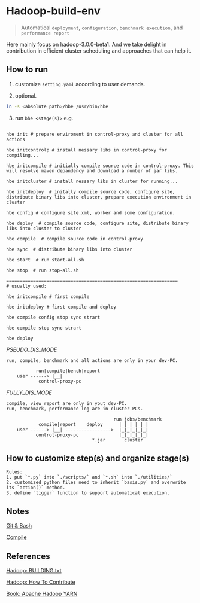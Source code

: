 # Hadoop-build-env
> Automatical `deployment`, `configuration`, `benchmark execution`, and `performance report`

Here mainly focus on hadoop-3.0.0-beta1.
And we take delight in contribution in efficient cluster scheduling and approaches that can help it.

## How to run
1. customize `setting.yaml` according to user demands.

2. optional. 
```bash
ln -s <absolute path>/hbe /usr/bin/hbe
```

3. run `bhe <stage(s)>`  e.g.
```shell

hbe init # prepare enviroment in control-proxy and cluster for all actions 

hbe initcontrolp # install nessary libs in control-proxy for compiling...

hbe initcompile # initially compile source code in control-proxy. This will resolve maven depandency and download a number of jar libs.

hbe initcluster # install nessary libs in cluster for running... 

hbe initdeploy  # initally compile source code, configure site, distribute binary libs into cluster, prepare execution environment in cluster

hbe config # configure site.xml, worker and some configuration.

hbe deploy  # compile source code, configure site, distribute binary libs into cluster to cluster

hbe compile  # compile source code in control-proxy

hbe sync  # distribute binary libs into cluster 

hbe start  # run start-all.sh

hbe stop  # run stop-all.sh

================================================================
# usually used:

hbe initcompile # first compile

hbe initdeploy # first compile and deploy

hbe compile config stop sync strart

hbe compile stop sync strart

hbe deploy

```


*PSEUDO_DIS_MODE* 
```
run, compile, benchmark and all actions are only in your dev-PC.

           run|compile|bench|report
    user ------> |__|
            control-proxy-pc

```

*FULLY_DIS_MODE*

```
compile, view report are only in yout dev-PC.
run, benchmark, performance log are in cluster-PCs.

                                        run jobs/benchmark
            compile|report    deploy      |_|_|_|_|_|    
    user ------> |__| ----------------->  |_|_|_|_|_|
           control-proxy-pc               |_|_|_|_|_|
                                *.jar       cluster     
```

## How to customize step(s) and organize stage(s)
```
Rules:
1. put `*.py` into `./scripts/` and `*.sh` into `./utilities/`
2. customized python files need to inherit `basis.py` and overwrite its `action()` method.
3. define `tigger` function to support automatical execution. 

```

## Notes

[Git & Bash](./docs/notes.git-bash.md)

[Compile](./docs/notes.maven-compilation.md)

## References

[Hadoop: BUILDING.txt](https://git-wip-us.apache.org/repos/asf?p=hadoop.git;a=blob;f=BUILDING.txt)

[Hadoop: How To Contribute](https://wiki.apache.org/hadoop/HowToContribute)

[Book: Apache Hadoop YARN](http://yarn-book.com/)

